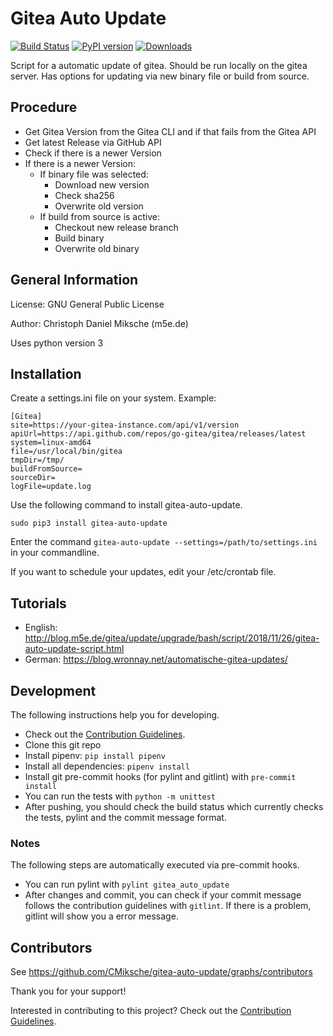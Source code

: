# Gitea Auto Update

[![Build Status](https://cloud.drone.io/api/badges/CMiksche/gitea-auto-update/status.svg)](https://cloud.drone.io/CMiksche/gitea-auto-update)
[![PyPI version](https://badge.fury.io/py/gitea-auto-update.svg)](https://badge.fury.io/py/gitea-auto-update)
[![Downloads](https://pepy.tech/badge/gitea-auto-update)](https://pepy.tech/project/gitea-auto-update)

Script for a automatic update of gitea. Should be run locally on the gitea server. Has options for updating via new binary file or build from source.

## Procedure
* Get Gitea Version from the Gitea CLI and if that fails from the Gitea API
* Get latest Release via GitHub API
* Check if there is a newer Version
* If there is a newer Version:
    * If binary file was selected:
        * Download new version
        * Check sha256
        * Overwrite old version
    * If build from source is active:
        * Checkout new release branch
        * Build binary
        * Overwrite old binary


## General Information
License: GNU General Public License

Author: Christoph Daniel Miksche (m5e.de)

Uses python version 3

## Installation

Create a settings.ini file on your system. Example:

  ````
[Gitea]
site=https://your-gitea-instance.com/api/v1/version
apiUrl=https://api.github.com/repos/go-gitea/gitea/releases/latest
system=linux-amd64
file=/usr/local/bin/gitea
tmpDir=/tmp/
buildFromSource=
sourceDir=
logFile=update.log
  ````

Use the following command to install gitea-auto-update.

  ```
  sudo pip3 install gitea-auto-update
  ```

Enter the command `gitea-auto-update --settings=/path/to/settings.ini` in your commandline.

If you want to schedule your updates, edit your /etc/crontab file.

## Tutorials

* English: http://blog.m5e.de/gitea/update/upgrade/bash/script/2018/11/26/gitea-auto-update-script.html
* German: https://blog.wronnay.net/automatische-gitea-updates/

## Development

The following instructions help you for developing.

* Check out the [Contribution Guidelines](CONTRIBUTING.md).
* Clone this git repo
* Install pipenv: `pip install pipenv`
* Install all dependencies: `pipenv install`
* Install git pre-commit hooks (for pylint and gitlint) with `pre-commit install`
* You can run the tests with `python -m unittest`
* After pushing, you should check the build status which currently checks the tests, pylint and the commit message format.

### Notes

The following steps are automatically executed via pre-commit hooks.

* You can run pylint with `pylint gitea_auto_update`
* After changes and commit, you can check if your commit message follows the contribution guidelines with `gitlint`. If there is a problem, gitlint will show you a error message.

## Contributors

See https://github.com/CMiksche/gitea-auto-update/graphs/contributors

Thank you for your support!

Interested in contributing to this project? Check out the [Contribution Guidelines](CONTRIBUTING.md).
